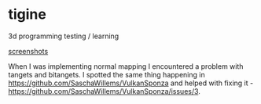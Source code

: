 # tigine
3d programming testing / learning

[screenshots](https://github.com/matiTechno/tigine/issues/1)

When I was implementing normal mapping I encountered a problem with tangets and bitangets. I spotted the same thing
happening in https://github.com/SaschaWillems/VulkanSponza and helped with fixing it - https://github.com/SaschaWillems/VulkanSponza/issues/3.
